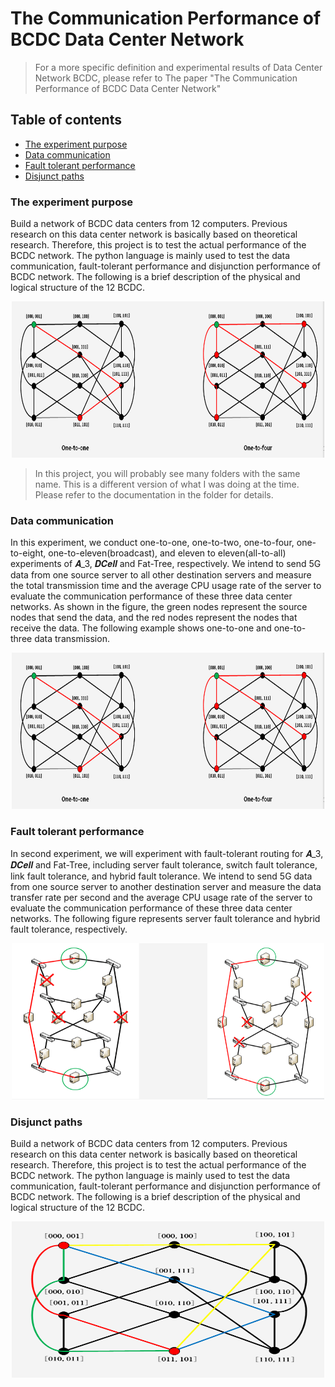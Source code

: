 # The Communication Performance of BCDC Data Center Network
>For a more specific definition and experimental results of Data Center Network BCDC, please refer to The paper "The Communication Performance of BCDC Data Center Network"

## Table of contents
- [The experiment purpose](#the-experiment-purpose)
- [Data communication](#data-communication)
- [Fault tolerant performance](#fault-tolerant-performance)
- [Disjunct paths](#disjunct-paths)



### The experiment purpose
Build a network of BCDC data centers from 12 computers. Previous research on this data center network is basically based on theoretical research. Therefore, this project is to test the actual performance of the BCDC network. The python language is mainly used to test the data communication, fault-tolerant performance and disjunction performance of BCDC network. The following is a brief description of the physical and logical structure of the 12 BCDC.

<div align=center><img src="images/data communication.png" width = "500" height = "250"  /></div>

>In this project, you will probably see many folders with the same name. This is a different version of what I was doing at the time. Please refer to the documentation in the folder for details.


### Data communication
In this experiment, we conduct one-to-one, one-to-two, one-to-four, one-to-eight, one-to-eleven(broadcast), and eleven to eleven(all-to-all) experiments of 𝑨_3, 𝑫𝑪𝒆𝒍𝒍 and Fat-Tree, respectively. We intend to send 5G data from one source server to all other destination servers and measure the total transmission time and the average CPU usage rate of the server to evaluate the communication performance of these three data center networks. As shown in the figure, the green nodes represent the source nodes that send the data, and the red nodes represent the nodes that receive the data. The following example shows one-to-one and one-to-three data transmission.

<div align=center><img src="images/data communication.png" width = "500" height = "250"  /></div>


### Fault tolerant performance
In second experiment, we will experiment with fault-tolerant routing for 𝑨_3, 𝑫𝑪𝒆𝒍𝒍 and Fat-Tree, including server fault tolerance, switch fault tolerance, link fault tolerance, and hybrid fault tolerance. We intend to send 5G data from one source server to another destination server and measure the data transfer rate per second and the average CPU usage rate of the server to evaluate the communication performance of these three data center networks. The following figure represents server fault tolerance and hybrid fault tolerance, respectively.

<div align=center><img src="images/fault tolerance.png" width = "500" height = "250"  /></div>


### Disjunct paths
Build a network of BCDC data centers from 12 computers. Previous research on this data center network is basically based on theoretical research. Therefore, this project is to test the actual performance of the BCDC network. The python language is mainly used to test the data communication, fault-tolerant performance and disjunction performance of BCDC network. The following is a brief description of the physical and logical structure of the 12 BCDC.

<div align=center><img src="images/disjoint paths.png" width = "500" height = "250"  /></div>

